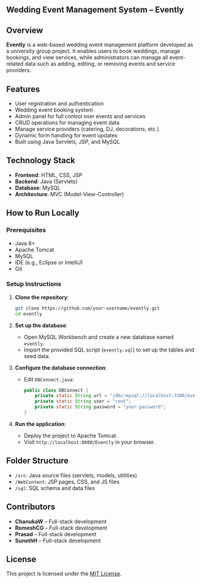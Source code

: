 ## Wedding Event Management System – Evently

## Overview
**Evently** is a web-based wedding event management platform developed as a university group project. It enables users to book weddings, manage bookings, and view services, while administrators can manage all event-related data such as adding, editing, or removing events and service providers.

## Features
- User registration and authentication
- Wedding event booking system
- Admin panel for full control over events and services
- CRUD operations for managing event data
- Manage service providers (catering, DJ, decorations, etc.)
- Dynamic form handling for event updates
- Built using Java Servlets, JSP, and MySQL

## Technology Stack
- **Frontend**: HTML, CSS, JSP
- **Backend**: Java (Servlets)
- **Database**: MySQL
- **Architecture**: MVC (Model-View-Controller)

## How to Run Locally

### Prerequisites
- Java 8+
- Apache Tomcat
- MySQL
- IDE (e.g., Eclipse or IntelliJ)
- Git

### Setup Instructions

1. **Clone the repository**:
    ```bash
    git clone https://github.com/your-username/evently.git
    cd evently
    ```

2. **Set up the database**:
   - Open MySQL Workbench and create a new database named `evently`.
   - Import the provided SQL script (`evently.sql`) to set up the tables and seed data.

3. **Configure the database connection**:
   - Edit `DBConnect.java`:
     ```java
     public class DBConnect {
         private static String url = "jdbc:mysql://localhost:3306/evently";
         private static String user = "root";
         private static String password = "your-password";
     }
     ```

4. **Run the application**:
   - Deploy the project to Apache Tomcat.
   - Visit `http://localhost:8080/Evently` in your browser.

## Folder Structure
- `/src`: Java source files (servlets, models, utilities)
- `/WebContent`: JSP pages, CSS, and JS files
- `/sql`: SQL schema and data files

## Contributors
- **ChanukaW** – Full-stack development
- **RomeshCG** – Full-stack development
- **Prasad** – Full-stack development
- **SunethH** – Full-stack development 

## License
This project is licensed under the [MIT License](LICENSE).
